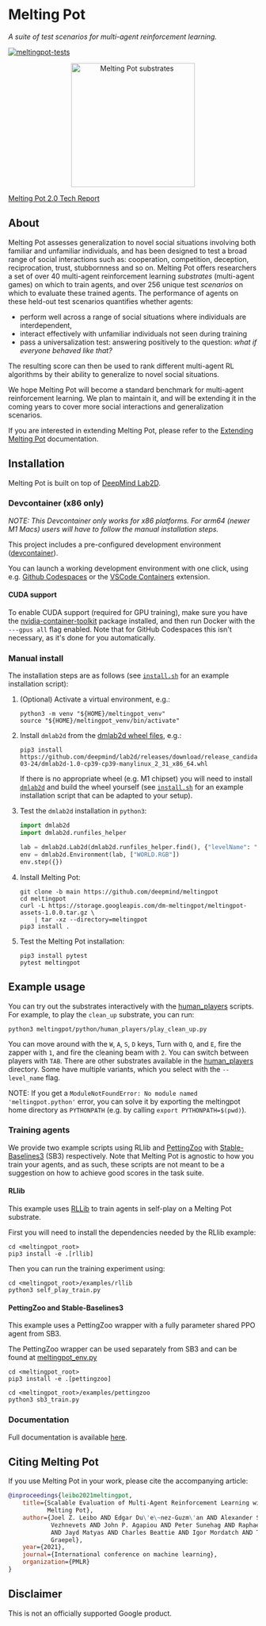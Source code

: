 # Melting Pot

*A suite of test scenarios for multi-agent reinforcement learning.*


[![meltingpot-tests](../../actions/workflows/ci.yml/badge.svg)](../../actions/workflows/ci.yml)

<div align="center">
  <img src="docs/images/meltingpot_montage.gif"
       alt="Melting Pot substrates"
       height="250" width="250" />
</div>

[Melting Pot 2.0 Tech Report](https://storage.googleapis.com/dm-meltingpot/meltingpot-tech-report-2.0.0.pdf)

## About

Melting Pot assesses generalization to novel social situations involving both
familiar and unfamiliar individuals, and has been designed to test a broad range
of social interactions such as: cooperation, competition, deception,
reciprocation, trust, stubbornness and so on. Melting Pot offers researchers a
set of over 40 multi-agent reinforcement learning _substrates_ (multi-agent games) on
which to train agents, and over 256 unique test _scenarios_ on which to evaluate
these trained agents. The performance of agents on these held-out test scenarios
quantifies whether agents:

*   perform well across a range of social situations where individuals are
    interdependent,
*   interact effectively with unfamiliar individuals not seen during training
*   pass a universalization test: answering positively to the question: _what
    if everyone behaved like that?_

The resulting score can then be used to rank different multi-agent RL algorithms
by their ability to generalize to novel social situations.

We hope Melting Pot will become a standard benchmark for multi-agent
reinforcement learning. We plan to maintain it, and will be extending it in the
coming years to cover more social interactions and generalization scenarios.

If you are interested in extending Melting Pot, please refer to the
[Extending Melting Pot](docs/extending.md) documentation.

## Installation

Melting Pot is built on top of
[DeepMind Lab2D](https://github.com/deepmind/lab2d).

### Devcontainer (x86 only)

*NOTE: This Devcontainer only works for x86 platforms. For arm64 (newer M1 Macs) users will have to follow the manual installation steps.*

This project includes a pre-configured development environment ([devcontainer](https://containers.dev)).

You can launch a working development environment with one click, using e.g. [Github
Codespaces](https://github.com/features/codespaces) or the [VSCode
Containers](https://code.visualstudio.com/docs/remote/containers-tutorial)
extension.

#### CUDA support

To enable CUDA support (required for GPU training), make sure you have the
[nvidia-container-toolkit](https://docs.nvidia.com/datacenter/cloud-native/container-toolkit/install-guide.html)
package installed, and then run Docker with the `---gpus all` flag enabled. Note
that for GitHub Codespaces this isn't necessary, as it's done for you
automatically.

### Manual install

The installation steps are
as follows (see [`install.sh`](https://github.com/deepmind/meltingpot/blob/main/install.sh)
for an example installation script):

1.  (Optional) Activate a virtual environment, e.g.:

    ```shell
    python3 -m venv "${HOME}/meltingpot_venv"
    source "${HOME}/meltingpot_venv/bin/activate"
    ```

2.  Install `dmlab2d` from the
    [dmlab2d wheel files](https://github.com/deepmind/lab2d/releases/tag/release_candidate_2022-03-24), e.g.:

    ```shell
    pip3 install https://github.com/deepmind/lab2d/releases/download/release_candidate_2022-03-24/dmlab2d-1.0-cp39-cp39-manylinux_2_31_x86_64.whl
    ```

    If there is no appropriate wheel (e.g. M1 chipset) you will need to install
    [`dmlab2d`](https://github.com/deepmind/lab2d) and build the wheel yourself
    (see
    [`install.sh`](https://github.com/deepmind/meltingpot/blob/main/install.sh)
    for an example installation script that can be adapted to your setup).

3.  Test the `dmlab2d` installation in `python3`:

    ```python
    import dmlab2d
    import dmlab2d.runfiles_helper

    lab = dmlab2d.Lab2d(dmlab2d.runfiles_helper.find(), {"levelName": "chase_eat"})
    env = dmlab2d.Environment(lab, ["WORLD.RGB"])
    env.step({})
    ```

4.  Install Melting Pot:

    ```shell
    git clone -b main https://github.com/deepmind/meltingpot
    cd meltingpot
    curl -L https://storage.googleapis.com/dm-meltingpot/meltingpot-assets-1.0.0.tar.gz \
        | tar -xz --directory=meltingpot
    pip3 install .
    ```

5.  Test the Melting Pot installation:

    ```shell
    pip3 install pytest
    pytest meltingpot
    ```

## Example usage

You can try out the substrates interactively with the
[human_players](meltingpot/python/human_players) scripts. For example, to play the
`clean_up` substrate, you can run:

```shell
python3 meltingpot/python/human_players/play_clean_up.py
```

You can move around with the `W`, `A`, `S`, `D` keys, Turn with `Q`, and `E`,
fire the zapper with `1`, and fire the cleaning beam with `2`. You can switch
between players with `TAB`. There are other substrates available in the
[human_players](meltingpot/python/human_players) directory. Some have multiple variants,
which you select with the `--level_name` flag.

NOTE: If you get a `ModuleNotFoundError: No module named 'meltingpot.python'`
      error, you can solve it by exporting the meltingpot home directory as
      `PYTHONPATH` (e.g. by calling `export PYTHONPATH=$(pwd)`).

### Training agents
We provide two example scripts using RLlib and [PettingZoo](https://github.com/Farama-Foundation/PettingZoo) with [Stable-Baselines3](https://github.com/DLR-RM/stable-baselines3) (SB3) respectively. Note that Melting Pot is agnostic to how you train your agents, and as such, these scripts are not meant to be a suggestion on how to achieve good scores in the task suite.

#### RLlib
This example uses [RLLib](https://github.com/ray-project/ray) to train agents in self-play on a Melting Pot substrate.

First you will need to install the dependencies needed by the RLlib example:

```shell
cd <meltingpot_root>
pip3 install -e .[rllib]
```

Then you can run the training experiment using:

```shell
cd <meltingpot_root>/examples/rllib
python3 self_play_train.py
```

#### PettingZoo and Stable-Baselines3
This example uses a PettingZoo wrapper with a fully parameter shared PPO agent from SB3.

The PettingZoo wrapper can be used separately from SB3 and
can be found at [meltingpot_env.py](examples/pettingzoo/meltingpot_env.py)

```shell
cd <meltingpot_root>
pip3 install -e .[pettingzoo]
```

```shell
cd <meltingpot_root>/examples/pettingzoo
python3 sb3_train.py
```

### Documentation

Full documentation is available [here](docs/index.md).

## Citing Melting Pot

If you use Melting Pot in your work, please cite the accompanying article:

```bibtex
@inproceedings{leibo2021meltingpot,
    title={Scalable Evaluation of Multi-Agent Reinforcement Learning with
           Melting Pot},
    author={Joel Z. Leibo AND Edgar Du\'e\~nez-Guzm\'an AND Alexander Sasha
            Vezhnevets AND John P. Agapiou AND Peter Sunehag AND Raphael Koster
            AND Jayd Matyas AND Charles Beattie AND Igor Mordatch AND Thore
            Graepel},
    year={2021},
    journal={International conference on machine learning},
    organization={PMLR}
}
```

## Disclaimer

This is not an officially supported Google product.
